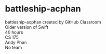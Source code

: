 # battleship-acphan
battleship-acphan created by GitHub Classroom
<br />Older version of Swift
<br />40 hours
<br />CS 175
<br />Andy Phan
<br />No team

